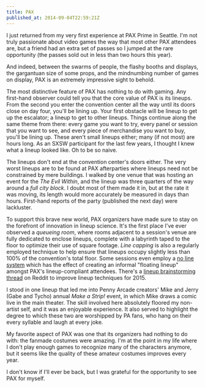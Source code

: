 ```yaml
---
title: PAX
published_at: 2014-09-04T22:59:21Z
---
```


I just returned from my very first experience at PAX Prime in Seattle. I'm not truly passionate about video games the way that most other PAX attendees are, but a friend had an extra set of passes so I jumped at the rare opportunity (the passes sold out in less than two hours this year).

And indeed, between the swarms of people, the flashy booths and displays, the gargantuan size of some props, and the mindnumbing number of games on display, PAX is an extremely impressive sight to behold.

The most distinctive feature of PAX has nothing to do with gaming. Any first-hand observer could tell you that the core value of PAX is its lineups. From the second you enter the convention center all the way until its doors close on day four, you'll be lining up. Your first obstacle will be lineup to get up the escalator; a lineup to get to other lineups. Things continue along the same theme from there: every game you want to try, every panel or session that you want to see, and every piece of merchandise you want to buy, you'll be lining up. These aren't small lineups either; many (if not most) are hours long. As an SXSW participant for the last few years, I thought I knew what a lineup looked like. Oh to be so naive.

The lineups don't end at the convention center's doors either. The very worst lineups are to be found at PAX afterparties where lineups need not be constrained by mere buildings. I walked by one venue that was hosting an event for the _The Evil Within_, and the lineup was three quarters of the way around a _full city block_. I doubt most of them made it in, but at the rate it was moving, its length would more accurately be measured in days than hours. First-hand reports of the party (published the next day) were lackluster.

To support this brave new world, PAX organizers have made sure to stay on the forefront of innovation in lineup science. It's the first place I've ever observed a _queueing room_, where rooms adjacent to a session's venue are fully dedicated to enclose lineups, complete with a labyrinth taped to the floor to optimize their use of square footage. _Line capping_ is also a regularly employed technique to help ensure that lineups occupy slightly less than 100% of the convention's total floor. Some sessions even employ a [no line system](http://www.reddit.com/r/PAX/comments/2f1sq4/pax_says_no_lines_for_ai/) which has the effect of creating an informal "floating lineup" amongst PAX's lineup-compliant attendees. There's a [lineup brainstorming thread](http://www.reddit.com/r/PAX/comments/2f9ll7/lets_talk_about_the_lines/) on Reddit to improve lineup techniques for 2015.

I stood in one lineup that led me into Penny Arcade creators' Mike and Jerry (Gabe and Tycho) annual _Make a Strip!_ event, in which Mike draws a comic live in the main theater. The skill involved here absolutely floored my non-artist self, and it was an enjoyable experience. It also served to highlight the degree to which these two are worshipped by PA fans, who hang on their every syllable and laugh at every joke.

My favorite aspect of PAX was one that its organizers had nothing to do with: the fanmade costumes were amazing. I'm at the point in my life where I don't play enough games to recognize many of the characters anymore, but it seems like the quality of these amateur costumes improves every year.

I don't know if I'll ever be back, but I was grateful for the opportunity to see PAX for myself.
